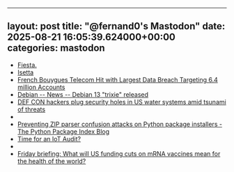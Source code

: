 
---
layout: post
title:  "@fernand0's Mastodon"
date:   2025-08-21 16:05:39.624000+00:00
categories: mastodon
---
*  [Fiesta. ](https://avecesunafoto.wordpress.com/2025/08/21/fiesta-2)
*  [Isetta ](https://www.flickr.com/photos/fernand0/54711503259)
*  [French Bouygues Telecom Hit with Largest Data Breach Targeting 6.4 million Accounts ](https://insidetelecom.com/france-telecom-gets-hits-with-biggest-data-breach)
*  [Debian -- News -- Debian 13 "trixie" released ](https://www.debian.org/News/2025/2025080)
*  [DEF CON hackers plug security holes in US water systems amid tsunami of threats ](https://www.theregister.com/2025/08/10/def_con_hackers_water_security)
*  [ ](https://mastodon.social/@antonioelias)
*  [Preventing ZIP parser confusion attacks on Python package installers - The Python Package Index Blog ](https://blog.pypi.org/posts/2025-08-07-wheel-archive-confusion-attacks)
*  [Time for an IoT Audit? ](https://www.tripwire.com/state-of-security/time-iot-audi)
*  [ ](https://mastodon.social/@antonioelias)
*  [Friday briefing: What will US funding cuts on mRNA vaccines mean for the health of the world? ](https://www.theguardian.com/world/2025/aug/08/friday-briefing-what-will-us-funding-cuts-on-mrna-vaccines-mean-for-the-health-of-the-worl)
